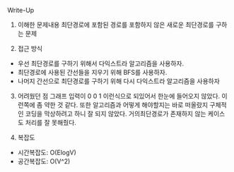Write-Up

1. 이해한 문제내용
최단경로에 포함된 경로를 포함하지 않은 새로운 최단경로를 구하는 문제

2. 접근 방식

- 우선 최단경로를 구하기 위해서 다익스트라 알고리즘을 사용하자.
- 최단경로에 사용된 간선들을 지우기 위해 BFS를 사용하자.
- 나머지 간선으로 최단경로를 구하기 위해 다시 다익스트라 알고리즘을 사용하자

3. 어려웠던 점
그래프 입력이 0 0 1 이런식으로 되있어서 한눈에 들어오지 않았다. 이런쪽에 좀 약한 것 같다. 또한 알고리즘과 어떻게 해야할지는 바로 떠올랐지 구체적인 코딩을 막상하려고 하니 잘 되지 않았다. 거의최단경로가 존재하지 않는 케이스도 처리를 잘 못해줬다.

4. 복잡도
- 시간복잡도: O(ElogV)
- 공간복잡도: O(V^2)
